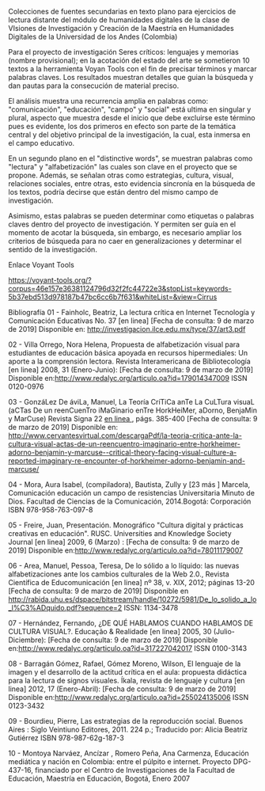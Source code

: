 Colecciones de fuentes secundarias en texto plano para ejercicios de lectura distante del módulo de humanidades digitales de la clase de VIsiones de Investigación y Creación de la Maestría en Humanidades Digitales de la Universidad de los Andes (Colombia)

Para el proyecto de investigación Seres críticos: lenguajes y memorias (nombre provisional); en la acotación del estado del arte se sometieron 10 textos a la herramienta Voyan Tools con el fin de precisar términos y marcar palabras claves. Los resultados muestran detalles que guian la búsqueda y dan pautas para la consecución de material preciso. 

El análisis muestra una recurrencia amplia en palabras como: "comunicación", "educación", "campo" y "social" está ultima en singular y plural, aspecto que muestra desde el inicio que debe excluirse este término pues es evidente, los dos primeros en efecto son parte de la temática central y del objetivo principal de la investigación, la cual, esta inmersa en el campo educativo.

En un segundo plano en el "distinctive words", se muestran palabras como "lectura" y "alfabetización" las cuales son clave en el proyecto que se propone. Además, se señalan otras como estrategias, cultura, visual, relaciones sociales, entre otras, esto evidencia sincronía en la búsqueda de los textos, podría decirse que están dentro del mismo campo de investigación. 

Asimismo, estas palabras se pueden determinar como etiquetas o palabras claves dentro del proyecto de investigación. Y permiten ser guía en el momento de acotar la búsqueda, sin embargo, es necesario ampliar los criterios de búsqueda para no caer en generalizaciones y determinar el sentido de la investigación.

Enlace Voyant Tools

https://voyant-tools.org/?corpus=46e157e36381124796d32f2fc44722e3&stopList=keywords-5b37ebd513d978187b47bc6cc6b7f631&whiteList=&view=Cirrus


Bibliografía
01 - Fainholc, Beatriz, La lectura crítica en Internet Tecnología y Comunicación Educativas No. 37 [en linea] [Fecha de consulta: 9 de marzo de 2019] Disponible en: http://investigacion.ilce.edu.mx/tyce/37/art3.pdf

02 - Villa Orrego, Nora Helena, Propuesta de alfabetización visual para estudiantes de educación básica apoyada en recursos hipermediales: Un aporte a la comprensión lectora. Revista Interamericana de Bibliotecología [en linea] 2008, 31 (Enero-Junio): [Fecha de consulta: 9 de marzo de 2019] Disponible en:<http://www.redalyc.org/articulo.oa?id=179014347009> ISSN 0120-0976

03 - GonzáLez De áviLa, Manuel, La Teoría CríTiCa anTe La CuLTura visuaL (aCTas De un reenCuenTro iMaGinario enTre HorkHeiMer, aDorno, BenjaMin y MarCuse) Revista Signa 22 [en linea ](2013), págs. 385-400 [Fecha de consulta: 9 de marzo de 2019] Disponible en: http://www.cervantesvirtual.com/descargaPdf/la-teoria-critica-ante-la-cultura-visual-actas-de-un-reencuentro-imaginario-entre-horkheimer-adorno-benjamin-y-marcuse--critical-theory-facing-visual-culture-a-reported-imaginary-re-encounter-of-horkheimer-adorno-benjamin-and-marcuse/

04 - Mora, Aura Isabel, (compiladora), Bautista, Zully y [23 más ] Marcela, Comunicación educación un campo de resistencias Universitaria Minuto de Dios. Facultad de Ciencias de la Comunicación, 2014.Bogotá: Corporación ISBN 978-958-763-097-8

05 - Freire, Juan, Presentación. Monográfico "Cultura digital y prácticas creativas en educación". RUSC. Universities and Knowledge Society Journal [en linea] 2009, 6 (Marzo) : [Fecha de consulta: 9 de marzo de 2019] Disponible en:<http://www.redalyc.org/articulo.oa?id=78011179007> 

06 - Area, Manuel,  Pessoa, Teresa, De lo sólido a lo líquido: las nuevas alfabetizaciones ante los cambios culturales de la Web 2.0., Revista Científica de Educomunicación [en linea] nº 38, v. XIX, 2012; páginas 13-20 [Fecha de consulta: 9 de marzo de 2019] Disponible en http://rabida.uhu.es/dspace/bitstream/handle/10272/5981/De_lo_solido_a_lo_l%C3%ADquido.pdf?sequence=2 ISSN: 1134-3478

07 - Hernández, Fernando, ¿DE QUÉ HABLAMOS CUANDO HABLAMOS DE CULTURA VISUAL?. Educação & Realidade [en linea] 2005, 30 (Julio-Diciembre): [Fecha de consulta: 9 de marzo de 2019] Disponible en:<http://www.redalyc.org/articulo.oa?id=317227042017> ISSN 0100-3143

08 - Barragán Gómez, Rafael, Gómez Moreno, Wilson, El lenguaje de la imagen y el desarrollo de la actitud crítica en el aula: propuesta didáctica para la lectura de signos visuales. Íkala, revista de lenguaje y cultura [en linea] 2012, 17 (Enero-Abril): [Fecha de consulta: 9 de marzo de 2019] Disponible en:<http://www.redalyc.org/articulo.oa?id=255024135006> ISSN 0123-3432
 
09 - Bourdieu, Pierre, Las estrategias de la reproducción social. Buenos Aires : Siglo Veintiuno Editores, 2011. 224 p.; Traducido por: Alicia Beatriz Gutiérrez ISBN 978-987-62g-187-3 

10 - Montoya Narváez, Ancízar , Romero Peña, Ana Carmenza, Educación mediática y nación en Colombia: entre el púlpito e internet. Proyecto DPG-437-16, financiado por el Centro de Investigaciones de la Facultad de Educación, Maestría en Educación, Bogotá, Enero 2007
